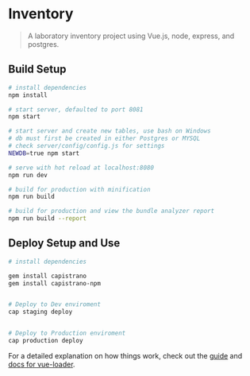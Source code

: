 # Inventory

> A laboratory inventory project using Vue.js, node, express, and postgres.

## Build Setup

``` bash
# install dependencies
npm install

# start server, defaulted to port 8081
npm start

# start server and create new tables, use bash on Windows
# db must first be created in either Postgres or MYSQL
# check server/config/config.js for settings
NEWDB=true npm start

# serve with hot reload at localhost:8080
npm run dev

# build for production with minification
npm run build

# build for production and view the bundle analyzer report
npm run build --report
```

## Deploy Setup and Use
``` bash
# install dependencies

gem install capistrano
gem install capistrano-npm


# Deploy to Dev enviroment
cap staging deploy


# Deploy to Production enviroment
cap production deploy
```

For a detailed explanation on how things work, check out the [guide](http://vuejs-templates.github.io/webpack/) and [docs for vue-loader](http://vuejs.github.io/vue-loader).
